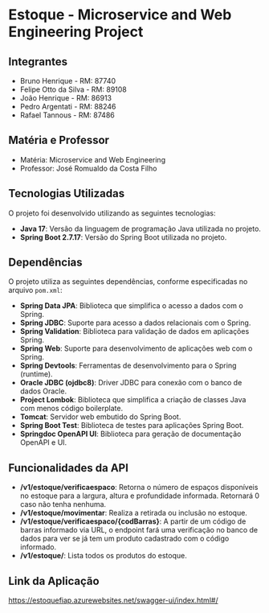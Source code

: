 #  Estoque - Microservice and Web Engineering Project

## Integrantes
- Bruno Henrique - RM: 87740
- Felipe Otto da Silva - RM: 89108
- João Henrique - RM: 86913
- Pedro Argentati - RM: 88246
- Rafael Tannous - RM: 87486

## Matéria e Professor
- Matéria: Microservice and Web Engineering
- Professor: José Romualdo da Costa Filho

## Tecnologias Utilizadas
O projeto foi desenvolvido utilizando as seguintes tecnologias:

- **Java 17**: Versão da linguagem de programação Java utilizada no projeto.
- **Spring Boot 2.7.17**: Versão do Spring Boot utilizada no projeto.

## Dependências
O projeto utiliza as seguintes dependências, conforme especificadas no arquivo `pom.xml`:

- **Spring Data JPA**: Biblioteca que simplifica o acesso a dados com o Spring.
- **Spring JDBC**: Suporte para acesso a dados relacionais com o Spring.
- **Spring Validation**: Biblioteca para validação de dados em aplicações Spring.
- **Spring Web**: Suporte para desenvolvimento de aplicações web com o Spring.
- **Spring Devtools**: Ferramentas de desenvolvimento para o Spring (runtime).
- **Oracle JDBC (ojdbc8)**: Driver JDBC para conexão com o banco de dados Oracle.
- **Project Lombok**: Biblioteca que simplifica a criação de classes Java com menos código boilerplate.
- **Tomcat**: Servidor web embutido do Spring Boot.
- **Spring Boot Test**: Biblioteca de testes para aplicações Spring Boot.
- **Springdoc OpenAPI UI**: Biblioteca para geração de documentação OpenAPI e UI.

## Funcionalidades da API

- **/v1/estoque/verificaespaco**: Retorna o número de espaços disponíveis no estoque para a largura, altura e profundidade informada. Retornará 0 caso não tenha nenhuma.
- **/v1/estoque/movimentar**: Realiza a retirada ou inclusão no estoque.
- **/v1/estoque/verificaespaco/{codBarras}**: A partir de um código de barras informado via URL, o endpoint fará uma verificação no banco de dados para ver se já tem um produto cadastrado com o código informado.
- **/v1/estoque/**: Lista todos os produtos do estoque.

## Link da Aplicação
https://estoquefiap.azurewebsites.net/swagger-ui/index.html#/

